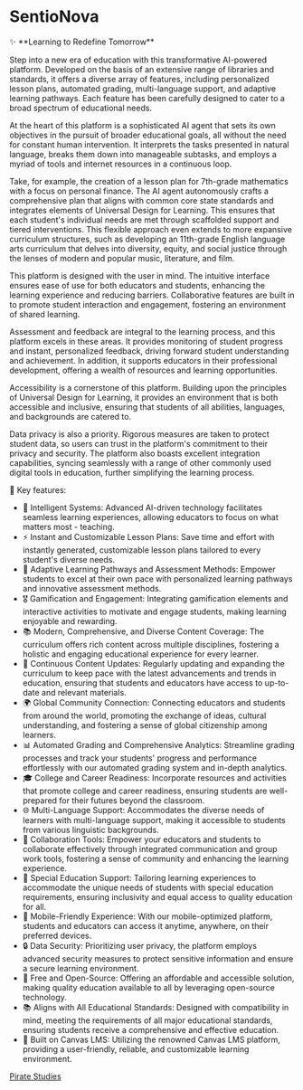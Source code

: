 # SentioNova

<aside>
✨ **Learning to Redefine Tomorrow**

Step into a new era of education with this transformative AI-powered platform. Developed on the basis of an extensive range of libraries and standards, it offers a diverse array of features, including personalized lesson plans, automated grading, multi-language support, and adaptive learning pathways. Each feature has been carefully designed to cater to a broad spectrum of educational needs.

At the heart of this platform is a sophisticated AI agent that sets its own objectives in the pursuit of broader educational goals, all without the need for constant human intervention. It interprets the tasks presented in natural language, breaks them down into manageable subtasks, and employs a myriad of tools and internet resources in a continuous loop.

Take, for example, the creation of a lesson plan for 7th-grade mathematics with a focus on personal finance. The AI agent autonomously crafts a comprehensive plan that aligns with common core state standards and integrates elements of Universal Design for Learning. This ensures that each student's individual needs are met through scaffolded support and tiered interventions. This flexible approach even extends to more expansive curriculum structures, such as developing an 11th-grade English language arts curriculum that delves into diversity, equity, and social justice through the lenses of modern and popular music, literature, and film.

This platform is designed with the user in mind. The intuitive interface ensures ease of use for both educators and students, enhancing the learning experience and reducing barriers. Collaborative features are built in to promote student interaction and engagement, fostering an environment of shared learning.

Assessment and feedback are integral to the learning process, and this platform excels in these areas. It provides monitoring of student progress and instant, personalized feedback, driving forward student understanding and achievement. In addition, it supports educators in their professional development, offering a wealth of resources and learning opportunities.

Accessibility is a cornerstone of this platform. Building upon the principles of Universal Design for Learning, it provides an environment that is both accessible and inclusive, ensuring that students of all abilities, languages, and backgrounds are catered to.

Data privacy is also a priority. Rigorous measures are taken to protect student data, so users can trust in the platform's commitment to their privacy and security. The platform also boasts excellent integration capabilities, syncing seamlessly with a range of other commonly used digital tools in education, further simplifying the learning process.

</aside>

<aside>
🔑 Key features:

- 🧠 Intelligent Systems: Advanced AI-driven technology facilitates seamless learning experiences, allowing educators to focus on what matters most - teaching.
- ⚡ Instant and Customizable Lesson Plans: Save time and effort with instantly generated, customizable lesson plans tailored to every student's diverse needs.
- 🌱 Adaptive Learning Pathways and Assessment Methods: Empower students to excel at their own pace with personalized learning pathways and innovative assessment methods.
- 🎖 Gamification and Engagement: Integrating gamification elements and interactive activities to motivate and engage students, making learning enjoyable and rewarding.
- 📚 Modern, Comprehensive, and Diverse Content Coverage: The curriculum offers rich content across multiple disciplines, fostering a holistic and engaging educational experience for every learner.
- 🔄 Continuous Content Updates: Regularly updating and expanding the curriculum to keep pace with the latest advancements and trends in education, ensuring that students and educators have access to up-to-date and relevant materials.
- 🌍 Global Community Connection: Connecting educators and students from around the world, promoting the exchange of ideas, cultural understanding, and fostering a sense of global citizenship among learners.
- 📊 Automated Grading and Comprehensive Analytics: Streamline grading processes and track your students' progress and performance effortlessly with our automated grading system and in-depth analytics.
- 🎓 College and Career Readiness: Incorporate resources and activities that promote college and career readiness, ensuring students are well-prepared for their futures beyond the classroom.
- 🌐 Multi-Language Support: Accommodates the diverse needs of learners with multi-language support, making it accessible to students from various linguistic backgrounds.
- 🤝 Collaboration Tools: Empower your educators and students to collaborate effectively through integrated communication and group work tools, fostering a sense of community and enhancing the learning experience.
- 🌟 Special Education Support: Tailoring learning experiences to accommodate the unique needs of students with special education requirements, ensuring inclusivity and equal access to quality education for all.
- 📱 Mobile-Friendly Experience: With our mobile-optimized platform, students and educators can access it anytime, anywhere, on their preferred devices.
- 🔒 Data Security: Prioritizing user privacy, the platform employs advanced security measures to protect sensitive information and ensure a secure learning environment.
- 💸 Free and Open-Source: Offering an affordable and accessible solution, making quality education available to all by leveraging open-source technology.
- 📚 Aligns with All Educational Standards: Designed with compatibility in mind, meeting the requirements of all major educational standards, ensuring students receive a comprehensive and effective education.
- 🎨 Built on Canvas LMS: Utilizing the renowned Canvas LMS platform, providing a user-friendly, reliable, and customizable learning environment.
</aside>

[Pirate Studies](SentioNova%201dfc93c7f08f4582aaadbca3614dacf5/Pirate%20Studies%20e7c9683be6504bb4b25a34910d2532eb.csv)
